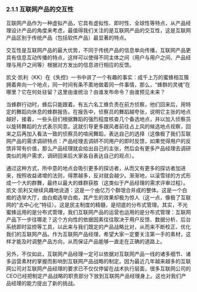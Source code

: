 ### 2.1.1 互联网产品的交互性

互联网产品作为一种虚拟产品，它具有虚拟性、即时性、全球性等特点，从产品经理设计产品的角度来考虑，最值得我们关注的是互联网产品的交互性，这是互联网产品区别于传统产品（包括软件产品）最显著的特点。

交互性是互联网产品的最大优势，不同于传统产品的信息单向传播，互联网产品更具有信息互动传播的特点，这样可以使得不同主体之间（用户与用户之间、产品经理与用户之间等）根据对方发出的信息进行相应的反馈。

凯文·凯利（KK）在《失控》一书中讲了一个有趣的事实：成千上万的蜜蜂相互簇拥着奔向一个地点，同一时间有条不紊地做着同一件事情，那么，“蜂群的灵魂”在哪里？它在何处驻留？这里由谁统治？由谁发布命令？由谁预见未来？

当蜂群行动时，蜂后只能跟着。有五六名工蜂负责在前方侦察，他们回来后，用特定的舞蹈向休息的蜂群报告。在报告中，侦察员的舞蹈越夸张，说明它主张的地点越好，接着，一些头目们根据舞蹈的强烈程度核查几个备选地点，并以加入侦察员以旋转舞蹈的方式表示同意。这就引导更多跟风者前往占上风的候选地点视察，回来之后再加入看法一致的侦察员的喧闹舞蹈，表达自己的选择（这像极了我们互联网产品的需求调研特点：产品经理去调研不同用户的即时反馈，如果觉得用户的反馈非常有价值，那么产品经理就会给出自己的主张，然后会有更多产品经理去调研类似的用户需求，调研回来后大家各自表达自己的观点）。

通过这种方式，所中意的地点会吸引更多的探访者，从而又有更多的探访者加进来，按照收益递增的法则，得票越多，反对就会越少。渐渐地，以滚雪球的方式形成一个大的群舞，最终以最大的蜂群获胜（这类似于产品经理的需求评审过程）。凯文·凯利又继续风趣地说道：这是一个由亿万个群氓合并成的整体。这是一个白痴的选举大厅，由白痴选举白痴，其产生的效果却极为惊人（这一点，像极了互联网的“去中心化”特征）。这是民主制度的精髓，是彻底的分布式管理。其实，不光蜜蜂运用的是分布式管理，我们互联网产品的运营也运用的是分布式管理：互联网产品下一步往哪走？这个方向性的依据因素往往取决于用户反馈、数据分析、后台系统即时监控等工具，以此来与我们既定的产品战略比对，从而来不断校正、优化我们的互联网产品。作为互联网产品经理，希望大家一定要关注第一手的素材，这样才能及时调整产品方向，从而保证产品能够一直走在正确的道路上。

另外，不仅如此，互联网产品经理一定可以依据对互联网产品一线的诸多细节、诸多运营素材的掌握而影响到互联网产品战略的制定。因为最近几年越来越多的互联网公司对互联网产品经理的要求已不仅仅停留在战术执行层面，很多互联网公司的CEO已经把制定产品战略的职责部分下放到互联网产品经理身上。这也对我们产品经理的能力提出了新的挑战。
